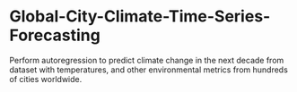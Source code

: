 # Global-City-Climate-Time-Series-Forecasting
Perform autoregression to predict climate change in the next decade from dataset with temperatures, and other environmental metrics from hundreds of cities worldwide.
